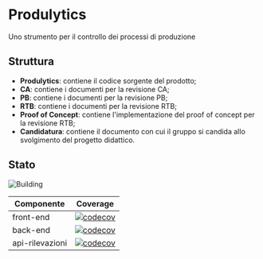 # Produlytics
Uno strumento per il controllo dei processi di produzione

## Struttura
* **Produlytics**: contiene il codice sorgente del prodotto;
* **CA**: contiene i documenti per la revisione CA;
* **PB**: contiene i documenti per la revisione PB;
* **RTB**: contiene i documenti per la revisione RTB;
* **Proof of Concept**: contiene l'implementazione del proof of concept per la revisione RTB;
* **Candidatura**: contiene il documento con cui il gruppo si candida allo svolgimento del progetto didattico.

## Stato

![Building](https://github.com/DeltaXswe/cc4d/actions/workflows/main.yml/badge.svg?branch=developing)

|    Componente   | Coverage |
|-----------------|----------|
|    front-end    | [![codecov](https://codecov.io/gh/DeltaXswe/cc4d/branch/developing/graph/badge.svg?token=PANBQN7PG9&flag=front-end)](https://codecov.io/gh/DeltaXswe/cc4d) |
|     back-end    | [![codecov](https://codecov.io/gh/DeltaXswe/cc4d/branch/developing/graph/badge.svg?token=PANBQN7PG9&flag=back-end)](https://codecov.io/gh/DeltaXswe/cc4d) |
| api-rilevazioni | [![codecov](https://codecov.io/gh/DeltaXswe/cc4d/branch/developing/graph/badge.svg?token=PANBQN7PG9&flag=api-rilevazioni)](https://codecov.io/gh/DeltaXswe/cc4d) |
